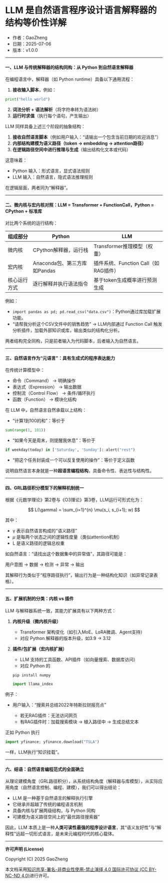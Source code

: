 # **LLM 是自然语言程序设计语言解释器的结构等价性详解**

- 作者：GaoZheng
- 日期：2025-07-06
- 版本：v1.0.0

---

#### 一、LLM 与传统解释器的结构同构：从 Python 到自然语言解释器

在编程语言中，解释器（如 Python runtime）具备以下通用流程：

1. **接收输入脚本**，例如：
```python
print("hello world")
```
2. **词法分析 + 语法解析**（将字符串转为语法树）
3. **运行时求值**（执行每个语句，产生输出）

LLM 同样具备上述三个阶段的抽象结构：

1. **接收自然语言脚本**（例如用户输入：“请输出一个包含当前日期的欢迎消息”）
2. **内部结构建模为语义路径（token → embedding → attention路径）**
3. **在逻辑路径空间中进行推理与生成**（输出结构化文本或代码）

这意味着：

* Python 输入：形式语言，显式语法规则
* LLM 输入：自然语言，隐式语法推理规则

在逻辑层面，两者同为“解释器”。

---

#### 二、微内核与宏内核对照：LLM = Transformer + FunctionCall，Python = CPython + 标准库

对比两个系统的运行结构：

| 组成部分   | Python                | LLM                        |
| ------ | --------------------- | -------------------------- |
| 微内核    | CPython解释器，运行栈        | Transformer推理模型（权重）        |
| 宏内核    | Anaconda包、第三方库如Pandas | 插件系统、Function Call（如RAG插件） |
| 核心运行方式 | 逐行解释并执行语法指令           | 基于token生成概率进行预测生成          |

例如：

* ```import pandas as pd; pd.read_csv("data.csv")```：Python通过库加载扩展功能。
* “请帮我分析这个CSV文件中的销售趋势” → LLM内部通过 Function Call 触发分析插件，加载外部知识或库，输出类似的结构化分析。

两者结构完全同构，只是前者输入为代码脚本，后者输入为自然语言。

---

#### 三、自然语言作为“元语言”：具有生成式的程序表达能力

在传统计算模型中：

* 命令（Command） → 明确操作
* 表达式（Expression） → 输出数据
* 控制流（Control Flow） → 条件/循环执行
* 函数（Function） → 模块化结构

在 LLM 中，自然语言自然承载以上结构：

* “计算1到100的和”：等价于 
```python
sum(range(1, 101))
```
* “如果今天是周末，则提醒我休息”：等价于 
```python
if weekday(today) in ['Saturday', 'Sunday']: alert("rest")
```
* “把这个任务封装成一个可以反复使用的操作”：等价于定义函数

说明自然语言本身就是一种**超语言编程结构**，具备命令性、表达性与结构性。

---

#### 四、GRL路径积分模型下的解释机制统一

根据《元数学理论》第2卷与《O3理论》第3卷，LLM运行可形式化为：

$$
L(\gamma) = \sum_{i=1}^{n} \mu(s_i, s_{i+1}; w)
$$

其中：

* γ 表示自然语言构成的“语义路径”
* $\mu$ 是每两个状态之间的逻辑性度量（类似attention机制）
* L 是语义路径的逻辑总权重

如自然语言：“请找出这个数据集中的异常值”，其路径可能是：

用户意图 → 数据 → 检测 → 异常 → 输出

其解释行为类似于“程序路径执行”，输出行为是一种结构化知识（如异常记录表格）。

---

#### 五、扩展机制的分类：内核 vs 插件

LLM 与解释器系统一致，其能力扩展具有以下两种方式：

1. **内核升级（微内核升级）**

   * Transformer 架构变化（如引入MoE、LoRA微调、Agent支持）
   * 对应 Python 解释器的版本升级，如3.9 → 3.12

2. **插件/包扩展（宏内核扩展）**

   * LLM 支持的工具函数、API插件（如向量搜索、数据库访问）
   * 对应 Python 的
   ```bash
   pip install numpy
   ```
   
   ```python
   import llama_index
   ```

例子：

* 用户输入：“搜索并总结2022年特斯拉财报亮点”

  * 若无RAG插件：无法访问网页
  * 有RAG插件时：加载搜索模块 → 植入路径中 → 生成总结文本

正如 Python 执行 
```python
import yfinance; yfinance.download("TSLA")
```
一样，LLM执行“知识挂载”。

---

#### 六、结语：自然语言编程范式的全面确立

从理论建模角度（GRL路径积分），从系统结构角度（解释器与库模型），从实际应用角度（自然语言控制、编程、建模），我们可以得出结论：

* LLM 是一种基于自然语言的解释执行引擎
* 它继承并超越了传统的编程语言机制
* 具备内核与扩展两级结构，与 Python 同构
* 可建模为语义路径空间上的“最优路径搜索器”

因此，LLM 本质上是一种**人类可读性最强的程序设计语言**，其“语义友好性”与“解释性”远超一切形式语言，是未来元编程时代的核心载体。

---

**许可声明 (License)**

Copyright (C) 2025 GaoZheng 

本文档采用[知识共享-署名-非商业性使用-禁止演绎 4.0 国际许可协议 (CC BY-NC-ND 4.0)](https://creativecommons.org/licenses/by-nc-nd/4.0/deed.zh-Hans)进行许可。

